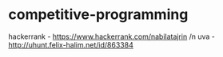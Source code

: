 # competitive-programming


hackerrank - https://www.hackerrank.com/nabilatajrin /n
uva - http://uhunt.felix-halim.net/id/863384
